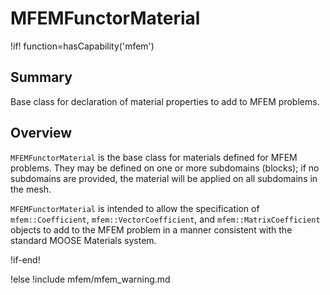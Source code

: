 # MFEMFunctorMaterial

!if! function=hasCapability('mfem')

## Summary

Base class for declaration of material properties to add to MFEM problems.

## Overview

`MFEMFunctorMaterial` is the base class for materials defined for MFEM problems. They may be defined on one
or more subdomains (blocks); if no subdomains are provided, the material will be applied on all
subdomains in the mesh.

`MFEMFunctorMaterial` is intended to allow the specification of `mfem::Coefficient`,
`mfem::VectorCoefficient`, and `mfem::MatrixCoefficient` objects to add to the MFEM problem in a
manner consistent with the standard MOOSE Materials system.

!if-end!

!else
!include mfem/mfem_warning.md
